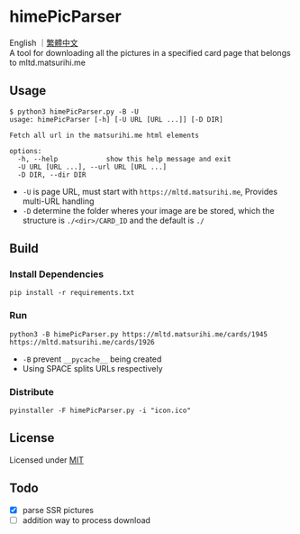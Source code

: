 # himePicParser

English ｜[繁體中文](./README-zh-TW.md)  
A tool for downloading all the pictures in a specified card page that belongs to mltd.matsurihi.me

## Usage

```console
$ python3 himePicParser.py -B -U
usage: himePicParser [-h] [-U URL [URL ...]] [-D DIR]

Fetch all url in the matsurihi.me html elements

options:
  -h, --help            show this help message and exit
  -U URL [URL ...], --url URL [URL ...]
  -D DIR, --dir DIR
```

- `-U` is page URL, must start with `https://mltd.matsurihi.me`, Provides multi-URL handling
- `-D` determine the folder wheres your image are be stored, which the structure is `./<dir>/CARD_ID` and the default is `./`

## Build

### Install Dependencies

```console
pip install -r requirements.txt
```

### Run

```console
python3 -B himePicParser.py https://mltd.matsurihi.me/cards/1945 https://mltd.matsurihi.me/cards/1926
```

- `-B` prevent `__pycache__` being created
- Using SPACE splits URLs respectively

### Distribute

```console
pyinstaller -F himePicParser.py -i "icon.ico"
```

## License

Licensed under [MIT](./LICENSE)

## Todo

- [x] parse SSR pictures
- [ ] addition way to process download
